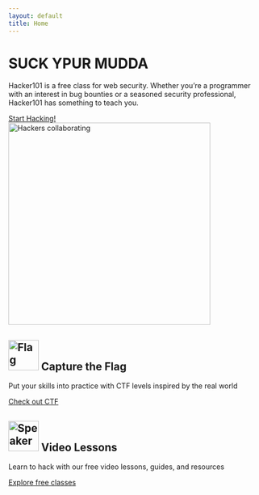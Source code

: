```yaml
---
layout: default
title: Home
---
```


<div class="container">
  <div class="row">
    <div class="col-md-6 py-4 align-self-center">
      <h1>
        SUCK YPUR MUDDA
      </h1>
      <p class="lead my-3">
        Hacker101 is a free class for web security. Whether you&#8217;re a
        programmer with an interest in bug bounties or a seasoned security
        professional, Hacker101 has something to teach you.
      </p>
      <a class="btn btn-primary" href="/start-here">
        Start Hacking!
      </a>
    </div>
    <div class="col-md-5 offset-md-1 py-4">
      <img src="/assets/learn-to-hack.jpg" alt="Hackers collaborating" class="img-fluid float-right rounded-lg" height="400" />
    </div>
  </div>
</div>
<div class="container-fluid bg-darker text-light">
  <div class="container">
    <div class="row">
      <div class="col-md-5 py-4">
        <h2 class="my-2 d-flex align-items-center">
          <img src="/assets/flag.svg" alt="Flag" class="mr-2" height="60">
          <span class="align-middle my-2">Capture the Flag</span>
        </h2>
        <p class="lead my-3">
          Put your skills into practice with CTF levels inspired by the real world
        </p>
        <a href="https://ctf.hacker101.com/" class="btn btn-outline-secondary">
          Check out CTF
        </a>
      </div>
      <div class="col-md-5 offset-md-1 py-4">
        <h2 class="my-2 d-flex align-items-center">
          <img src="/assets/speaker.svg" alt="Speaker" class="mr-2" height="60">
          <span class="align-middle my-2">Video Lessons</span>
        </h2>
        <p class="lead my-3">
          Learn to hack with our free video lessons, guides, and resources
        </p>
        <a href="/videos" class="btn btn-outline-secondary">
          Explore free classes
        </a>
      </div>
    </div>
  </div>
</div>

